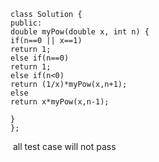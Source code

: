 ```
class Solution {
public:
double myPow(double x, int n) {
if(n==0 || x==1)
return 1;
else if(n==0)
return 1;
else if(n<0)
return (1/x)*myPow(x,n+1);
else
return x*myPow(x,n-1);
​
}
};
```
​
all test case will not pass